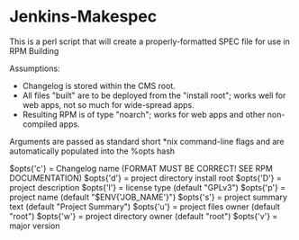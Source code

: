 Jenkins-Makespec
================

This is a perl script that will create a properly-formatted SPEC file for use in RPM Building


Assumptions:
- Changelog is stored within the CMS root.
- All files "built" are to be deployed from the "install root"; works well for web apps, not so much for wide-spread apps.
- Resulting RPM is of type "noarch"; works for web apps and other non-compiled apps.


Arguments are passed as standard short *nix command-line flags and are
automatically populated into the %opts hash

$opts{'c'} = Changelog name (FORMAT MUST BE CORRECT! SEE RPM DOCUMENTATION)
$opts{'d'} = project directory install root
$opts{'D'} = project description
$opts{'l'} = license type (default "GPLv3")
$opts{'p'} = project name (default "$ENV{'JOB_NAME'}")
$opts{'s'} = project summary text (default "Project Summary")
$opts{'u'} = project files owner (default "root")
$opts{'w'} = project directory owner (default "root")
$opts{'v'} = major version
